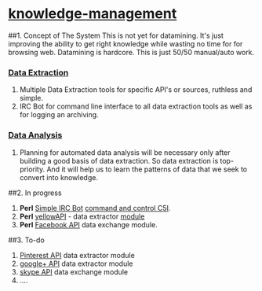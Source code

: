 # [knowledge-management](https://en.wikipedia.org/wiki/Knowledge_management)

##1. Concept of The System
This is not yet for datamining. It's just improving the ability to get right knowledge while wasting no time for for browsing web. Datamining is hardcore. This is just 50/50 manual/auto work.
### [Data Extraction](https://en.wikipedia.org/wiki/Data_extraction)
1. Multiple Data Extraction tools for specific API's or sources, ruthless and simple.
2. IRC Bot for command line interface to all data extraction tools as well as for logging an archiving.

### [Data Analysis](https://en.wikipedia.org/wiki/Data_analysis)
1. Planning for automated data analysis will be necessary only after building a good basis of data extraction. So data extraction is top-priority. And it will help us to learn the patterns of data that we seek to convert into knowledge.
 

##2. In progress
1. **Perl** [Simple IRC Bot](http://search.cpan.org/~hinrik/Bot-BasicBot-0.89/lib/Bot/BasicBot.pm) [command and control C5I](https://en.wikipedia.org/wiki/Command_and_control).
2. **Perl** [yellowAPI](http://www.yellowapi.com/docs/places/) - data extractor [module](https://github.com/v32itas/systems-thinking/blob/scraps/yellowapi-scrap.pl)
3. **Perl** [Facebook API](https://developers.facebook.com/) data exchange module.

##3. To-do
1. [Pinterest API](https://developers.pinterest.com/) data extractor module
2. [google+ API](https://developers.google.com/+/web/api/rest/) data extractor module
3. [skype API](http://www.skype.com/en/developer/) data exchange module
4. ....
